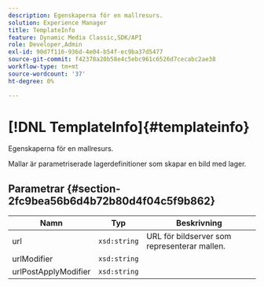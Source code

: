 ```yaml
---
description: Egenskaperna för en mallresurs.
solution: Experience Manager
title: TemplateInfo
feature: Dynamic Media Classic,SDK/API
role: Developer,Admin
exl-id: 90d7f116-936d-4e04-b54f-ec9ba37d5477
source-git-commit: f42378a20b58e4c5ebc961c6526d7cecabc2ae38
workflow-type: tm+mt
source-wordcount: '37'
ht-degree: 0%

---
```


# [!DNL TemplateInfo]{#templateinfo}

Egenskaperna för en mallresurs.

Mallar är parametriserade lagerdefinitioner som skapar en bild med lager.

## Parametrar {#section-2fc9bea56b6d4b72b80d4f04c5f9b862}

| Namn | Typ | Beskrivning |
|---|---|---|
| url | `xsd:string` | URL för bildserver som representerar mallen. |
| urlModifier | `xsd:string` | |
| urlPostApplyModifier | `xsd:string` | |
